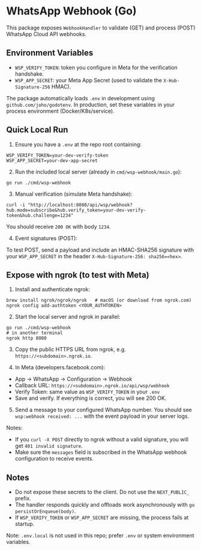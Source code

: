 # WhatsApp Webhook (Go)

This package exposes `WebhookHandler` to validate (GET) and process (POST) WhatsApp Cloud API webhooks.

## Environment Variables

- `WSP_VERIFY_TOKEN`: token you configure in Meta for the verification handshake.
- `WSP_APP_SECRET`: your Meta App Secret (used to validate the `X-Hub-Signature-256` HMAC).

The package automatically loads `.env` in development using `github.com/joho/godotenv`. In production, set these variables in your process environment (Docker/K8s/service).

## Quick Local Run

1) Ensure you have a `.env` at the repo root containing:

```
WSP_VERIFY_TOKEN=your-dev-verify-token
WSP_APP_SECRET=your-dev-app-secret
```

2) Run the included local server (already in `cmd/wsp-webhook/main.go`):

```
go run ./cmd/wsp-webhook
```

3) Manual verification (simulate Meta handshake):

```
curl -i "http://localhost:8080/api/wsp/webhook?hub.mode=subscribe&hub.verify_token=your-dev-verify-token&hub.challenge=1234"
```

You should receive `200 OK` with body `1234`.

4) Event signatures (POST):

To test POST, send a payload and include an HMAC-SHA256 signature with your `WSP_APP_SECRET` in the header `X-Hub-Signature-256: sha256=<hex>`.

## Expose with ngrok (to test with Meta)

1) Install and authenticate ngrok:

```
brew install ngrok/ngrok/ngrok   # macOS (or download from ngrok.com)
ngrok config add-authtoken <YOUR_AUTHTOKEN>
```

2) Start the local server and ngrok in parallel:

```
go run ./cmd/wsp-webhook
# in another terminal
ngrok http 8080
```

3) Copy the public HTTPS URL from ngrok, e.g. `https://<subdomain>.ngrok.io`.

4) In Meta (developers.facebook.com):
- App → WhatsApp → Configuration → Webhook
- Callback URL: `https://<subdomain>.ngrok.io/api/wsp/webhook`
- Verify Token: same value as `WSP_VERIFY_TOKEN` in your `.env`
- Save and verify. If everything is correct, you will see 200 OK.

5) Send a message to your configured WhatsApp number. You should see `wsp:webhook received: ...` with the event payload in your server logs.

Notes:
- If you `curl -X POST` directly to ngrok without a valid signature, you will get `401 invalid signature`.
- Make sure the `messages` field is subscribed in the WhatsApp webhook configuration to receive events.

## Notes

- Do not expose these secrets to the client. Do not use the `NEXT_PUBLIC_` prefix.
- The handler responds quickly and offloads work asynchronously with `go persistOrEnqueue(body)`.
- If `WSP_VERIFY_TOKEN` or `WSP_APP_SECRET` are missing, the process fails at startup.

Note: `.env.local` is not used in this repo; prefer `.env` or system environment variables.
